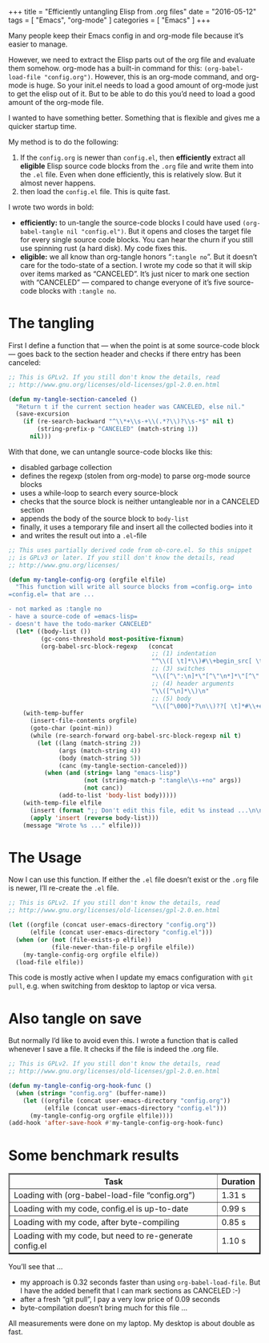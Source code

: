 +++
title = "Efficiently untangling Elisp from .org files"
date = "2016-05-12"
tags = [ "Emacs", "org-mode" ]
categories = [ "Emacs" ]
+++

Many people keep their Emacs config in and org-mode file because it&rsquo;s
easier to manage.

However, we need to extract the Elisp parts out of the org file and
evaluate them somehow. org-mode has a built-in command for this:
`(org-babel-load-file "config.org")`. However, this is an org-mode
command, and org-mode is huge. So your init.el needs to load a good
amount of org-mode just to get the elisp out of it.
But to be able to do this you&rsquo;d
need to load a good amount of the org-mode file. 

I wanted to have something better. Something that is flexible and
gives me a quicker startup time.

<!--more-->

My method is to do the following:

1.  If the `config.org` is newer than `config.el`, then **efficiently**
    extract all **eligible** Elisp source code blocks from the `.org`
    file and write them into the `.el` file. Even when done efficiently,
    this is relatively slow. But it almost never happens.
2.  then load the `config.el` file. This is quite fast.

I wrote two words in bold:

-   **efficiently:** to un-tangle the source-code blocks I could have
    used `(org-babel-tangle nil "config.el")`. But it opens and
    closes the target file for every single source code blocks. You
    can hear the churn if you still use spinning rust (a hard disk).
    My code fixes this.
-   **eligible:** we all know than org-tangle honors &ldquo;`:tangle no`&rdquo;. But
    it doesn&rsquo;t care for the todo-state of a section. I wrote my code
    so that it will skip over items marked as &ldquo;CANCELED&rdquo;. It&rsquo;s just
    nicer to mark one section with &ldquo;CANCELED&rdquo; &#x2014; compared to change
    everyone of it&rsquo;s five source-code blocks with `:tangle no`.

# The tangling

First I define a function that &#x2014; when the point is at some source-code block &#x2014;
goes back to the section header and checks if there entry has been canceled:

```lisp
;; This is GPLv2. If you still don't know the details, read
;; http://www.gnu.org/licenses/old-licenses/gpl-2.0.en.html

(defun my-tangle-section-canceled ()
  "Return t if the current section header was CANCELED, else nil."
  (save-excursion
    (if (re-search-backward "^\\*+\\s-+\\(.*?\\)?\\s-*$" nil t)
        (string-prefix-p "CANCELED" (match-string 1))
      nil)))
```

With that done, we can untangle source-code blocks like this:

-   disabled garbage collection
-   defines the regexp (stolen from org-mode) to parse org-mode source blocks
-   uses a while-loop to search every source-block
-   checks that the source block is neither untangleable nor in a CANCELED section
-   appends the body of the source block to `body-list`
-   finally, it uses a temporary file and insert all the collected bodies into it
-   and writes the result out into a `.el`-file

```lisp
;; This uses partially derived code from ob-core.el. So this snippet
;; is GPLv3 or later. If you still don't know the details, read
;; http://www.gnu.org/licenses/

(defun my-tangle-config-org (orgfile elfile)
  "This function will write all source blocks from =config.org= into
=config.el= that are ...

- not marked as :tangle no
- have a source-code of =emacs-lisp=
- doesn't have the todo-marker CANCELED"
  (let* ((body-list ())
         (gc-cons-threshold most-positive-fixnum)
         (org-babel-src-block-regexp   (concat
                                        ;; (1) indentation                 (2) lang
                                        "^\\([ \t]*\\)#\\+begin_src[ \t]+\\([^ \f\t\n\r\v]+\\)[ \t]*"
                                        ;; (3) switches
                                        "\\([^\":\n]*\"[^\"\n*]*\"[^\":\n]*\\|[^\":\n]*\\)"
                                        ;; (4) header arguments
                                        "\\([^\n]*\\)\n"
                                        ;; (5) body
                                        "\\([^\000]*?\n\\)??[ \t]*#\\+end_src")))
    (with-temp-buffer
      (insert-file-contents orgfile)
      (goto-char (point-min))
      (while (re-search-forward org-babel-src-block-regexp nil t)
        (let ((lang (match-string 2))
              (args (match-string 4))
              (body (match-string 5))
              (canc (my-tangle-section-canceled)))
          (when (and (string= lang "emacs-lisp")
                     (not (string-match-p ":tangle\\s-+no" args))
                     (not canc))
              (add-to-list 'body-list body)))))
    (with-temp-file elfile
      (insert (format ";; Don't edit this file, edit %s instead ...\n\n" orgfile))
      (apply 'insert (reverse body-list)))
    (message "Wrote %s ..." elfile)))
```

# The Usage

Now I can use this function. If either the `.el` file doesn&rsquo;t exist or
the `.org` file is newer, I&rsquo;ll re-create the `.el` file.

```lisp
;; This is GPLv2. If you still don't know the details, read
;; http://www.gnu.org/licenses/old-licenses/gpl-2.0.en.html

(let ((orgfile (concat user-emacs-directory "config.org"))
      (elfile (concat user-emacs-directory "config.el")))
  (when (or (not (file-exists-p elfile))
            (file-newer-than-file-p orgfile elfile))
    (my-tangle-config-org orgfile elfile))
  (load-file elfile))
```

This code is mostly active when I update my emacs configuration with
`git pull`, e.g. when switching from desktop to laptop or vica versa.

# Also tangle on save

But normally I&rsquo;d like to avoid even this. I wrote a function that is
called whenever I save a file. It checks if the file is indeed the
.org file.

```lisp
;; This is GPLv2. If you still don't know the details, read
;; http://www.gnu.org/licenses/old-licenses/gpl-2.0.en.html

(defun my-tangle-config-org-hook-func ()
  (when (string= "config.org" (buffer-name))
    (let ((orgfile (concat user-emacs-directory "config.org"))
          (elfile (concat user-emacs-directory "config.el")))
      (my-tangle-config-org orgfile elfile))))
(add-hook 'after-save-hook #'my-tangle-config-org-hook-func)
```

# Some benchmark results

<table border="2" cellspacing="0" cellpadding="6">


<colgroup>
<col  class="org-left" />

<col  class="org-left" />
</colgroup>
<thead>
<tr>
<th scope="col" class="org-left">Task</th>
<th scope="col" class="org-left">Duration</th>
</tr>
</thead>

<tbody>
<tr>
<td class="org-left">Loading with (org-babel-load-file &ldquo;config.org&rdquo;)</td>
<td class="org-left">1.31 s</td>
</tr>


<tr>
<td class="org-left">Loading with my code, config.el is up-to-date</td>
<td class="org-left">0.99 s</td>
</tr>


<tr>
<td class="org-left">Loading with my code, after byte-compiling</td>
<td class="org-left">0.85 s</td>
</tr>


<tr>
<td class="org-left">Loading with my code, but need to re-generate config.el</td>
<td class="org-left">1.10 s</td>
</tr>
</tbody>
</table>

You&rsquo;ll see that &#x2026;

-   my approach is 0.32 seconds faster than using `org-babel-load-file`.
    But I have the added benefit that I can mark sections as CANCELED
    :-)
-   after a fresh &ldquo;git pull&rdquo;, I pay a very low price of 0.09 seconds
-   byte-compilation doesn&rsquo;t bring much for this file &#x2026;

All measurements were done on my laptop. My desktop is about double as fast.
